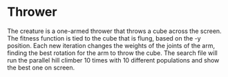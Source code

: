 # Thrower
 
The creature is a one-armed thrower that throws a cube across the screen.
The fitness function is tied to the cube that is flung, based on the -y position.
Each new iteration changes the weights of the joints of the arm, finding the best rotation for the arm to throw the cube.
The search file will run the parallel hill climber 10 times with 10 different populations and show the best one on screen.
